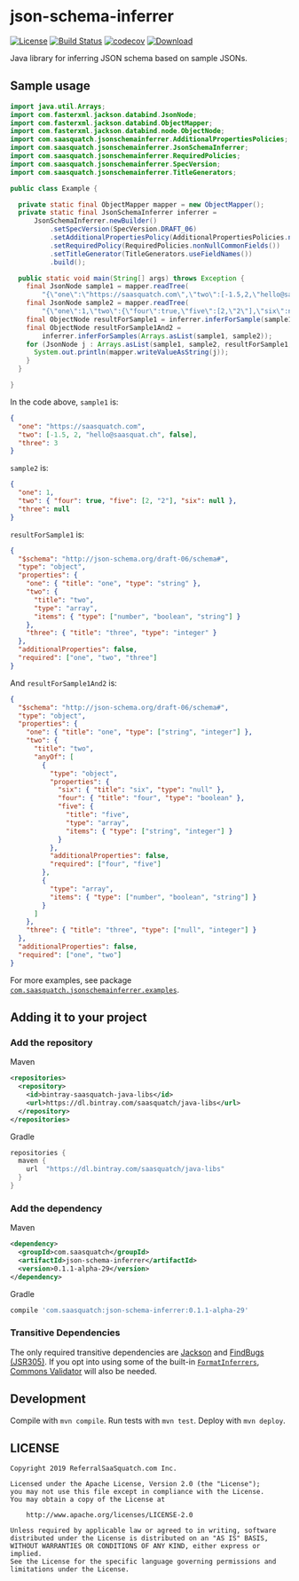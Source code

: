 # json-schema-inferrer

[![License](https://img.shields.io/badge/License-Apache%202.0-blue.svg)](https://opensource.org/licenses/Apache-2.0)
[![Build Status](https://travis-ci.org/saasquatch/json-schema-inferrer.svg?branch=master)](https://travis-ci.org/saasquatch/json-schema-inferrer)
[![codecov](https://codecov.io/gh/saasquatch/json-schema-inferrer/branch/master/graph/badge.svg)](https://codecov.io/gh/saasquatch/json-schema-inferrer)
[ ![Download](https://api.bintray.com/packages/saasquatch/java-libs/json-schema-inferrer/images/download.svg) ](https://bintray.com/saasquatch/java-libs/json-schema-inferrer/_latestVersion)

Java library for inferring JSON schema based on sample JSONs.

## Sample usage

```java
import java.util.Arrays;
import com.fasterxml.jackson.databind.JsonNode;
import com.fasterxml.jackson.databind.ObjectMapper;
import com.fasterxml.jackson.databind.node.ObjectNode;
import com.saasquatch.jsonschemainferrer.AdditionalPropertiesPolicies;
import com.saasquatch.jsonschemainferrer.JsonSchemaInferrer;
import com.saasquatch.jsonschemainferrer.RequiredPolicies;
import com.saasquatch.jsonschemainferrer.SpecVersion;
import com.saasquatch.jsonschemainferrer.TitleGenerators;

public class Example {

  private static final ObjectMapper mapper = new ObjectMapper();
  private static final JsonSchemaInferrer inferrer =
      JsonSchemaInferrer.newBuilder()
          .setSpecVersion(SpecVersion.DRAFT_06)
          .setAdditionalPropertiesPolicy(AdditionalPropertiesPolicies.notAllowed())
          .setRequiredPolicy(RequiredPolicies.nonNullCommonFields())
          .setTitleGenerator(TitleGenerators.useFieldNames())
          .build();

  public static void main(String[] args) throws Exception {
    final JsonNode sample1 = mapper.readTree(
        "{\"one\":\"https://saasquatch.com\",\"two\":[-1.5,2,\"hello@saasquat.ch\",false],\"three\":3}");
    final JsonNode sample2 = mapper.readTree(
        "{\"one\":1,\"two\":{\"four\":true,\"five\":[2,\"2\"],\"six\":null},\"three\":null}");
    final ObjectNode resultForSample1 = inferrer.inferForSample(sample1);
    final ObjectNode resultForSample1And2 =
        inferrer.inferForSamples(Arrays.asList(sample1, sample2));
    for (JsonNode j : Arrays.asList(sample1, sample2, resultForSample1, resultForSample1And2)) {
      System.out.println(mapper.writeValueAsString(j));
    }
  }

}
```

In the code above, `sample1` is:

```json
{
  "one": "https://saasquatch.com",
  "two": [-1.5, 2, "hello@saasquat.ch", false],
  "three": 3
}
```

`sample2` is:

```json
{
  "one": 1,
  "two": { "four": true, "five": [2, "2"], "six": null },
  "three": null
}
```

`resultForSample1` is:

```json
{
  "$schema": "http://json-schema.org/draft-06/schema#",
  "type": "object",
  "properties": {
    "one": { "title": "one", "type": "string" },
    "two": {
      "title": "two",
      "type": "array",
      "items": { "type": ["number", "boolean", "string"] }
    },
    "three": { "title": "three", "type": "integer" }
  },
  "additionalProperties": false,
  "required": ["one", "two", "three"]
}
```

And `resultForSample1And2` is:

```json
{
  "$schema": "http://json-schema.org/draft-06/schema#",
  "type": "object",
  "properties": {
    "one": { "title": "one", "type": ["string", "integer"] },
    "two": {
      "title": "two",
      "anyOf": [
        {
          "type": "object",
          "properties": {
            "six": { "title": "six", "type": "null" },
            "four": { "title": "four", "type": "boolean" },
            "five": {
              "title": "five",
              "type": "array",
              "items": { "type": ["string", "integer"] }
            }
          },
          "additionalProperties": false,
          "required": ["four", "five"]
        },
        {
          "type": "array",
          "items": { "type": ["number", "boolean", "string"] }
        }
      ]
    },
    "three": { "title": "three", "type": ["null", "integer"] }
  },
  "additionalProperties": false,
  "required": ["one", "two"]
}
```

For more examples, see package [`com.saasquatch.jsonschemainferrer.examples`](https://github.com/saasquatch/json-schema-inferrer/tree/master/src/test/java/com/saasquatch/jsonschemainferrer/examples).

## Adding it to your project

### Add the repository

Maven

```xml
<repositories>
  <repository>
    <id>bintray-saasquatch-java-libs</id>
    <url>https://dl.bintray.com/saasquatch/java-libs</url>
  </repository>
</repositories>
```

Gradle

```gradle
repositories {
  maven {
    url  "https://dl.bintray.com/saasquatch/java-libs"
  }
}
```

### Add the dependency

Maven

```xml
<dependency>
  <groupId>com.saasquatch</groupId>
  <artifactId>json-schema-inferrer</artifactId>
  <version>0.1.1-alpha-29</version>
</dependency>
```

Gradle

```gradle
compile 'com.saasquatch:json-schema-inferrer:0.1.1-alpha-29'
```

### Transitive Dependencies

The only required transitive dependencies are [Jackson](https://github.com/FasterXML/jackson) and [FindBugs (JSR305)](http://findbugs.sourceforge.net/). If you opt into using some of the built-in [`FormatInferrers`](https://github.com/saasquatch/json-schema-inferrer/blob/master/src/main/java/com/saasquatch/jsonschemainferrer/FormatInferrers.java), [Commons Validator](https://commons.apache.org/proper/commons-validator/) will also be needed.

## Development

Compile with `mvn compile`. Run tests with `mvn test`. Deploy with `mvn deploy`.

## LICENSE

```
Copyright 2019 ReferralSaaSquatch.com Inc.

Licensed under the Apache License, Version 2.0 (the "License");
you may not use this file except in compliance with the License.
You may obtain a copy of the License at

    http://www.apache.org/licenses/LICENSE-2.0

Unless required by applicable law or agreed to in writing, software
distributed under the License is distributed on an "AS IS" BASIS,
WITHOUT WARRANTIES OR CONDITIONS OF ANY KIND, either express or implied.
See the License for the specific language governing permissions and
limitations under the License.
```
